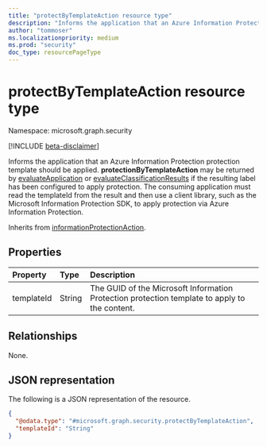 ```yaml
---
title: "protectByTemplateAction resource type"
description: "Informs the application that an Azure Information Protection protection template should be applied."
author: "tommoser"
ms.localizationpriority: medium
ms.prod: "security"
doc_type: resourcePageType
---
```


# protectByTemplateAction resource type

Namespace: microsoft.graph.security

[!INCLUDE [beta-disclaimer](../../includes/beta-disclaimer.md)]

Informs the application that an Azure Information Protection protection template should be applied. **protectionByTemplateAction** may be returned by [evaluateApplication](../api/security-sensitivitylabel-evaluateapplication.md) or [evaluateClassificationResults](../api/security-sensitivitylabel-evaluateclassificationresults.md) if the resulting label has been configured to apply protection. The consuming application must read the templateId from the result and then use a client library, such as the Microsoft Information Protection SDK, to apply protection via Azure Information Protection.


Inherits from [informationProtectionAction](../resources/security-informationprotectionaction.md).

## Properties
| Property   | Type   | Description                                                                                   |
| :--------- | :----- | :-------------------------------------------------------------------------------------------- |
| templateId | String | The GUID of the Microsoft Information Protection protection template to apply to the content. |

## Relationships
None.

## JSON representation
The following is a JSON representation of the resource.
<!-- {
  "blockType": "resource",
  "@odata.type": "microsoft.graph.security.protectByTemplateAction"
}
-->
``` json
{
  "@odata.type": "#microsoft.graph.security.protectByTemplateAction",
  "templateId": "String"
}
```


